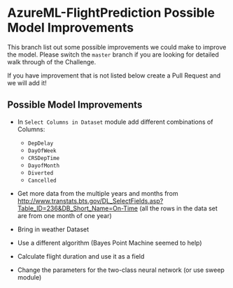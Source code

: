 # AzureML-FlightPrediction Possible Model Improvements
This branch list out some possible improvements we could make to improve the model.  Please switch the ```master``` branch if you are looking for detailed walk through of the Challenge.

If you have improvement that is not listed below create a Pull Request and we will add it!

## Possible Model Improvements

* In ```Select Columns in Dataset``` module add different combinations of Columns:
   * ```DepDelay``` 
   * ```DayOfWeek```
   * ```CRSDepTime```
   * ```DayofMonth```
   * ```Diverted```
   * ```Cancelled```

* Get more data from the multiple years and months from http://www.transtats.bts.gov/DL_SelectFields.asp?Table_ID=236&DB_Short_Name=On-Time (all the rows in the data set are from one month of one year)

* Bring in weather Dataset

* Use a different algorithm (Bayes Point Machine seemed to help)

* Calculate flight duration and use it as a field

* Change the parameters for the two-class neural network (or use sweep module)